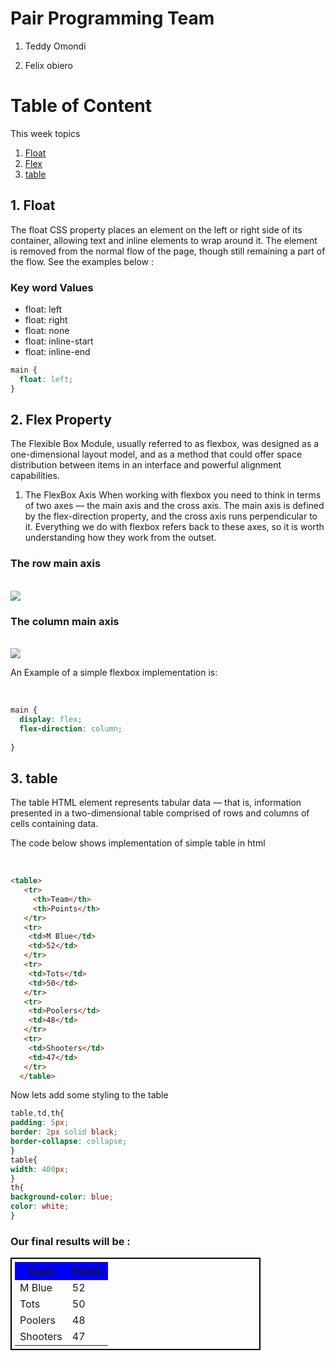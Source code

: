 # Pair Programming Team

1. Teddy Omondi

2. Felix  obiero



# Table of Content

This week topics

1. [Float](#float)
2. [Flex](#flex)
3. [table](#table)

<a name="float"></a>
## 1. Float

The float CSS property places an element on the left or right side of its container, allowing text and inline elements to wrap around it. The element is removed from the normal flow of the page, though still remaining a part of the flow. See the examples below :

<h3>Key word Values</h3>
<ul>
    <li>float: left</li>
    <li>float: right</li>
    <li>float: none</li>
    <li>float: inline-start</li>
    <li>float: inline-end</li>
</ul>

```css
main {
  float: left;
}
```

<a name="flex"></a>
## 2. Flex Property


The Flexible Box Module, usually referred to as flexbox, was designed as a one-dimensional layout model, and as a method that could offer space distribution between items in an interface and powerful alignment capabilities.
1. The FlexBox Axis
    When working with flexbox you need to think in terms of two axes — the main axis and the cross axis. The main axis is defined by the flex-direction property, and the cross axis runs perpendicular to it. Everything we do with flexbox refers back to these axes, so it is worth understanding how they work from the outset.

<h3>The row main axis</h3>
<br>
<img src="https://developer.mozilla.org/en-US/docs/Web/CSS/CSS_Flexible_Box_Layout/Basic_Concepts_of_Flexbox/basics1.png">

<h3>The column main axis</h3>
<br>
<img src="https://developer.mozilla.org/en-US/docs/Web/CSS/CSS_Flexible_Box_Layout/Basic_Concepts_of_Flexbox/basics2.png">

<br>
<p>An Example of a simple flexbox implementation is: </p>
<br>

```css
main {
  display: flex;
  flex-direction: column;
  
}
```



<a name="table"></a>
## 3. table

The table HTML element represents tabular data — that is, information presented in a two-dimensional table comprised of rows and columns of cells containing data.

<p>The code below shows implementation of simple table in html</p>
<br>

```html
<table>
   <tr>    
     <th>Team</th>
     <th>Points</th>
   </tr>
   <tr>
    <td>M Blue</td>
    <td>52</td>
   </tr>
   <tr>
    <td>Tots</td>
    <td>50</td>
   </tr>
   <tr>
    <td>Poolers</td>
    <td>48</td>
   </tr>
   <tr>
    <td>Shooters</td>
    <td>47</td>
   </tr>
  </table> 
  ```

  Now lets add some styling to the table 

  ```css 
table,td,th{
  padding: 5px;
  border: 2px solid black;
  border-collapse: collapse;
}
table{
  width: 400px;
}
th{
  background-color: blue;
  color: white;
}
```

### Our final results will be :

<table style="width: 400px; border: 2px solid black; padding: 5px;">

   <tr>    
     <th style="background-color: blue; ">Team</th>
     <th style="background-color: blue; ">Points</th>
   </tr>
   <tr>
    <td>M Blue</td>
    <td>52</td>
   </tr>
   <tr>
    <td>Tots</td>
    <td>50</td>
   </tr>
   <tr>
    <td>Poolers</td>
    <td>48</td>
   </tr>
   <tr>
    <td>Shooters</td>
    <td>47</td>
   </tr>
  </table> 

